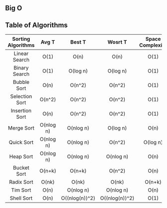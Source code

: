 ## Big O
## Table of Algorithms

| Sorting Algorithms |   Avg T   |     Best T     |    Wosrt T     | Space Complexity |
| :----------------: | :-------: | :------------: | :------------: | :--------------: |
|   Linear Search    |   O(1)    |      O(n)      |      O(n)      |       O(1)       |
|   Binary Search    |   O(1)    |    O(log n)    |    O(log n)    |       O(1)       |
|    Bubble Sort     |   O(n)    |     O(n^2)     |     O(n^2)     |       O(1)       |
|   Selection Sort   |  O(n^2)   |     O(n^2)     |     O(n^2)     |       O(1)       |
|   Insertion Sort   |   O(n)    |     O(n^2)     |     O(n^2)     |       O(1)       |
|     Merge Sort     | O(nlog n) |   O(nlog n)    |    O(log n)    |       O(n)       |
|     Quick Sort     | O(nlog n) |   O(nlog n)    |     O(n^2)     |     O(log n)     |
|     Heap Sort      | O(nlog n) |   O(nlog n)    |   O(nlog n)    |       O(n)       |
|    Bucket Sort     |  O(n+k)   |     O(n+k)     |     O(n^2)     |       O(n)       |
|     Radix Sort     |   O(nk)   |     O(nk)      |     O(nk)      |      O(n+k)      |
|      Tim Sort      |   O(n)    |   O(nlog n)    |   O(nlog n)    |       O(n)       |
|     Shell Sort     |   O(n)    | O((nlog(n))^2) | O((nlog(n))^2) |       O(1)       |
